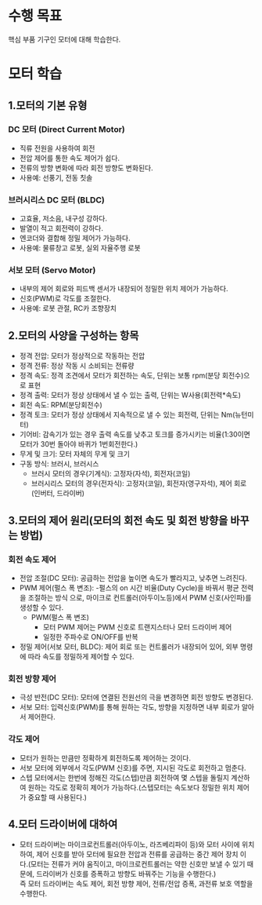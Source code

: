 # 수행 목표
핵심 부품 기구인 모터에 대해 학습한다.

# 모터 학습
## 1.모터의 기본 유형
### DC 모터 (Direct Current Motor)
- 직류 전원을 사용하여 회전  
- 전압 제어를 통한 속도 제어가 쉽다.  
- 전류의 방향 변화에 따라 회전 방향도 변화된다.  
- 사용예: 선풍기, 전동 칫솔  
### 브러시리스 DC 모터 (BLDC)
- 고효율, 저소음, 내구성 강하다.  
- 발열이 적고 회전력이 강하다.  
- 엔코더와 결합해 정밀 제어가 가능하다.  
- 사용예: 물류창고 로봇, 실외 자율주행 로봇  
### 서보 모터 (Servo Motor)
- 내부의 제어 회로와 피드백 센서가 내장되어 정밀한 위치 제어가 가능하다.  
- 신호(PWM)로 각도를 조절한다.  
- 사용예: 로봇 관절, RC카 조향장치  

## 2.모터의 사양을 구성하는 항목
- 정격 전압: 모터가 정상적으로 작동하는 전압  
- 정격 전류: 정상 작동 시 소비되는 전류량  
- 정격 속도: 정격 조견에서 모터가 회전하는 속도, 단위는 보통 rpm(분당 회전수)으로 표현  
- 정격 출력: 모터가 정상 상태에서 낼 수 있는 출력, 단위는 W사용(회전력*속도)  
- 회전 속도: RPM(분당회전수)  
- 정격 토크: 모터가 정상 상태에서 지속적으로 낼 수 있는 회전력, 단위는 Nm(뉴턴미터)  
- 기어비: 감속기가 있는 경우 출력 속도를 낮추고 토크를 증가시키는 비율(1:30이면 모터가 30번 돌아야 바퀴가 1번회전한다.)  
- 무게 및 크기: 모터 자체의 무게 및 크기  
- 구동 방식: 브러시, 브러시스  
    - 브러시 모터의 경우(기계식): 고정자(자석), 회전자(코일)  
    - 브러시리스 모터의 경우(전자식): 고정자(코일), 회전자(영구자석), 제어 회로(인버터, 드라이버)  

## 3.모터의 제어 원리(모터의 회전 속도 및 회전 방향을 바꾸는 방법)
### 회전 속도 제어
- 전압 조절(DC 모터): 공급하는 전압을 높이면 속도가 빨라지고, 낮추면 느려진다.  
- PWM 제어(펄스 폭 변조): -펄스의 on 시간 비율(Duty Cycle)을 바꿔서 평균 전력을 조절하는 방식 으로, 마이크로 컨트롤러(아두이노등)에서 PWM 신호(사인파)를 생성할 수 있다.  
     - PWM(펄스 폭 변조)   
         - 모터 PWM 제어는 PWM 신호로 트랜지스터나 모터 드라이버 제어  
         - 일정한 주파수로 ON/OFF를 반복  
- 정밀 제어(서보 모터, BLDC): 제어 회로 또는 컨트롤러가 내장되어 있어, 외부 명령에 따라 속도를 정밀하게 제어할 수 있다.  
### 회전 방향 제어
- 극성 반전(DC 모터): 모터에 연결된 전원선의 극을 변경하면 회전 방향도 변경된다.  
- 서보 모터: 입력신호(PWM)를 통해 원하는 각도, 방향을 지정하면 내부 회로가 알아서 제어한다.  
### 각도 제어
- 모터가 원하는 만큼만 정확하게 회전하도록 제어하는 것이다.  
- 서보 모터에 외부에서 각도(PWM 신호)를 주면, 지시된 각도로 회전하고 멈춘다.  
- 스텝 모터에서는 한번에 정해진 각도(스텝)만큼 회전하여 몇 스텝을 돌릴지 계산하여 원하는 각도로 정확히 제어가 가능하다.(스텝모터는 속도보다 정밀한 위치 제어가 중요할 때 사용된다.)  

## 4.모터 드라이버에 대하여
- 모터 드라이버는 마이크로컨트롤러(아두이노, 라즈베리파이 등)와 모터 사이에 위치하여, 제어 신호를 받아 모터에 필요한 전압과 전류를 공급하는 중간 제어 장치 이다.(모터는 전류가 커야 움직이고, 마이크로컨트롤러는 약한 신호만 보낼 수 있기 때문에, 드라이버가 신호를 증폭하고 방향도 바꿔주는 기능을 수행한다.)  
즉 모터 드라이버는 속도 제어, 회전 방향 제어, 전류/전압 증폭, 과전류 보호 역할을 수행한다.